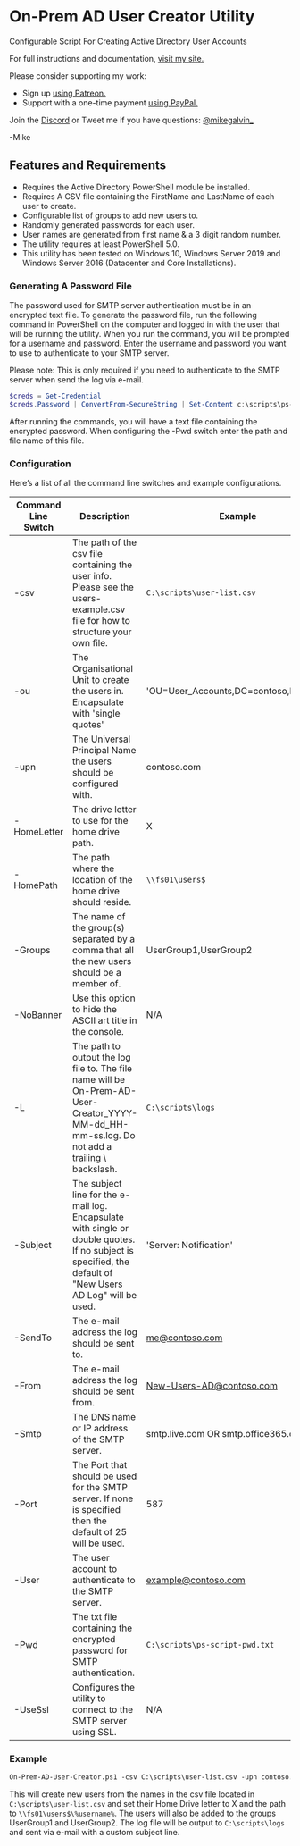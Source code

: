 # On-Prem AD User Creator Utility

Configurable Script For Creating Active Directory User Accounts

For full instructions and documentation, [visit my site.](https://gal.vin/utils/on-prem-ad-user-creator-utility/)

Please consider supporting my work:

* Sign up [using Patreon.](https://www.patreon.com/mikegalvin)
* Support with a one-time payment [using PayPal.](https://www.paypal.me/digressive)

Join the [Discord](http://discord.gg/5ZsnJ5k) or Tweet me if you have questions: [@mikegalvin_](https://twitter.com/mikegalvin_)

-Mike

## Features and Requirements

* Requires the Active Directory PowerShell module be installed.
* Requires A CSV file containing the FirstName and LastName of each user to create.
* Configurable list of groups to add new users to.
* Randomly generated passwords for each user.
* User names are generated from first name & a 3 digit random number.
* The utility requires at least PowerShell 5.0.
* This utility has been tested on Windows 10, Windows Server 2019 and Windows Server 2016 (Datacenter and Core Installations).

### Generating A Password File

The password used for SMTP server authentication must be in an encrypted text file. To generate the password file, run the following command in PowerShell on the computer and logged in with the user that will be running the utility. When you run the command, you will be prompted for a username and password. Enter the username and password you want to use to authenticate to your SMTP server.

Please note: This is only required if you need to authenticate to the SMTP server when send the log via e-mail.

``` powershell
$creds = Get-Credential
$creds.Password | ConvertFrom-SecureString | Set-Content c:\scripts\ps-script-pwd.txt
```

After running the commands, you will have a text file containing the encrypted password. When configuring the -Pwd switch enter the path and file name of this file.

### Configuration

Here’s a list of all the command line switches and example configurations.

| Command Line Switch | Description | Example |
| ------------------- | ----------- | ------- |
| -csv | The path of the csv file containing the user info. Please see the users-example.csv file for how to structure your own file. | ```C:\scripts\user-list.csv``` |
| -ou | The Organisational Unit to create the users in. Encapsulate with 'single quotes' | 'OU=User_Accounts,DC=contoso,DC=com' |
| -upn | The Universal Principal Name the users should be configured with. | contoso.com |
| -HomeLetter | The drive letter to use for the home drive path. | X |
| -HomePath | The path where the location of the home drive should reside. | ```\\fs01\users$``` |
| -Groups | The name of the group(s) separated by a comma that all the new users should be a member of. | UserGroup1,UserGroup2
| -NoBanner | Use this option to hide the ASCII art title in the console. | N/A |
| -L | The path to output the log file to. The file name will be On-Prem-AD-User-Creator_YYYY-MM-dd_HH-mm-ss.log. Do not add a trailing \ backslash. | ```C:\scripts\logs``` |
| -Subject | The subject line for the e-mail log. Encapsulate with single or double quotes. If no subject is specified, the default of "New Users AD Log" will be used. | 'Server: Notification' |
| -SendTo | The e-mail address the log should be sent to. | me@contoso.com |
| -From | The e-mail address the log should be sent from. | New-Users-AD@contoso.com |
| -Smtp | The DNS name or IP address of the SMTP server. | smtp.live.com OR smtp.office365.com |
| -Port | The Port that should be used for the SMTP server. If none is specified then the default of 25 will be used. | 587 |
| -User | The user account to authenticate to the SMTP server. | example@contoso.com |
| -Pwd | The txt file containing the encrypted password for SMTP authentication. | ```C:\scripts\ps-script-pwd.txt``` |
| -UseSsl | Configures the utility to connect to the SMTP server using SSL. | N/A |

### Example

``` txt
On-Prem-AD-User-Creator.ps1 -csv C:\scripts\user-list.csv -upn contoso.com -ou 'OU=User_Accounts,DC=contoso,DC=com' -HomeLetter X -HomePath \\fs01\users$ -Groups UserGroup1,UserGroup2 -L C:\scripts\logs -Subject 'Server: New Users Log' -SendTo me@contoso.com -From New-Users-AD@contoso.com -Smtp smtp.outlook.com -User user@contoso.com -Pwd C:\scripts\ps-script-pwd.txt -UseSsl
```

This will create new users from the names in the csv file located in ```C:\scripts\user-list.csv``` and set their Home Drive letter to X and the path to ```\\fs01\users$\%username%```. The users will also be added to the groups UserGroup1 and UserGroup2. The log file will be output to ```C:\scripts\logs``` and sent via e-mail with a custom subject line.
